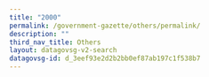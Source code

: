 ```yaml
---
title: "2000"
permalink: /government-gazette/others/permalink/
description: ""
third_nav_title: Others
layout: datagovsg-v2-search
datagovsg-id: d_3eef93e2d2b2bb0ef87ab197c1f538b7
---
```

